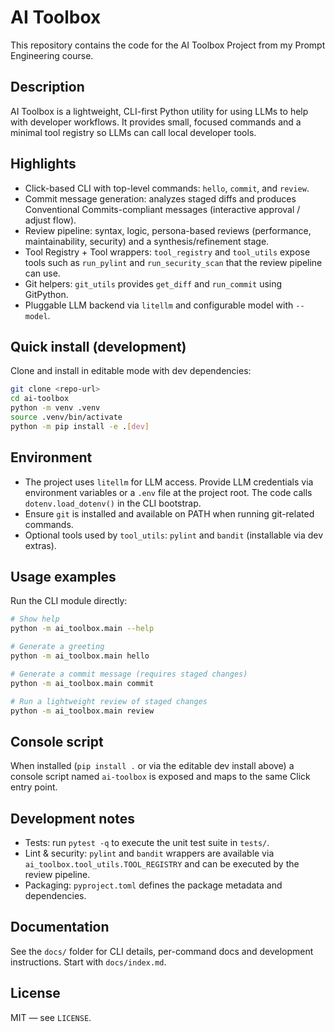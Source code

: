 # AI Toolbox

This repository contains the code for the AI Toolbox Project from my Prompt Engineering course.

## Description

AI Toolbox is a lightweight, CLI-first Python utility for using LLMs to help with developer workflows. It provides small, focused commands and a minimal tool registry so LLMs can call local developer tools.

## Highlights

- Click-based CLI with top-level commands: `hello`, `commit`, and `review`.
- Commit message generation: analyzes staged diffs and produces Conventional Commits-compliant messages (interactive approval / adjust flow).
- Review pipeline: syntax, logic, persona-based reviews (performance, maintainability, security) and a synthesis/refinement stage.
- Tool Registry + Tool wrappers: `tool_registry` and `tool_utils` expose tools such as `run_pylint` and `run_security_scan` that the review pipeline can use.
- Git helpers: `git_utils` provides `get_diff` and `run_commit` using GitPython.
- Pluggable LLM backend via `litellm` and configurable model with `--model`.

## Quick install (development)

Clone and install in editable mode with dev dependencies:

```bash
git clone <repo-url>
cd ai-toolbox
python -m venv .venv
source .venv/bin/activate
python -m pip install -e .[dev]
```

## Environment

- The project uses `litellm` for LLM access. Provide LLM credentials via environment variables or a `.env` file at the project root. The code calls `dotenv.load_dotenv()` in the CLI bootstrap.
- Ensure `git` is installed and available on PATH when running git-related commands.
- Optional tools used by `tool_utils`: `pylint` and `bandit` (installable via dev extras).

## Usage examples

Run the CLI module directly:

```bash
# Show help
python -m ai_toolbox.main --help

# Generate a greeting
python -m ai_toolbox.main hello

# Generate a commit message (requires staged changes)
python -m ai_toolbox.main commit

# Run a lightweight review of staged changes
python -m ai_toolbox.main review
```

## Console script

When installed (`pip install .` or via the editable dev install above) a console script named `ai-toolbox` is exposed and maps to the same Click entry point.

## Development notes

- Tests: run `pytest -q` to execute the unit test suite in `tests/`.
- Lint & security: `pylint` and `bandit` wrappers are available via `ai_toolbox.tool_utils.TOOL_REGISTRY` and can be executed by the review pipeline.
- Packaging: `pyproject.toml` defines the package metadata and dependencies.

## Documentation

See the `docs/` folder for CLI details, per-command docs and development instructions. Start with `docs/index.md`.

## License

MIT — see `LICENSE`.

